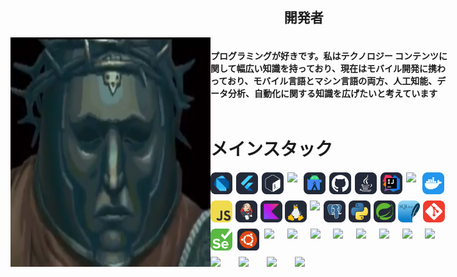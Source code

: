 ## &nbsp;&nbsp;&nbsp;&nbsp;&nbsp;&nbsp;&nbsp;&nbsp;&nbsp;&nbsp;&nbsp;&nbsp;&nbsp;&nbsp;&nbsp;&nbsp;&nbsp;&nbsp;&nbsp;&nbsp;&nbsp;&nbsp;&nbsp;&nbsp;&nbsp;&nbsp;&nbsp;&nbsp;&nbsp;&nbsp;&nbsp;&nbsp;&nbsp;&nbsp;&nbsp;&nbsp;&nbsp;&nbsp;&nbsp;&nbsp;&nbsp;&nbsp;&nbsp;&nbsp;&nbsp;&nbsp;&nbsp;&nbsp;&nbsp;&nbsp;&nbsp;&nbsp;&nbsp;&nbsp;&nbsp;&nbsp;&nbsp;&nbsp;&nbsp;&nbsp;&nbsp;&nbsp;&nbsp;&nbsp;&nbsp;&nbsp;&nbsp;&nbsp;&nbsp;&nbsp;&nbsp;&nbsp;&nbsp;&nbsp;&nbsp;&nbsp;&nbsp;&nbsp;&nbsp;&nbsp;&nbsp;&nbsp;&nbsp;&nbsp;&nbsp;&nbsp;&nbsp;&nbsp;開発者 
<div style="display: flex;"> 
    <img src="./pertinente.jpg" width="320px" /> 
    <div style="width: 100px;">
    </div> 

<div style="display: flex; flex-direction: column;">

#### プログラミングが好きです。私はテクノロジー コンテンツに関して幅広い知識を持っており、現在はモバイル開発に携わっており、モバイル言語とマシン言語の両方、人工知能、データ分析、自動化に関する知識を広げたいと考えています

# メインスタック

 <div style="display: flex;">
        <img src="https://github.com/tandpfun/skill-icons/raw/main/icons/Dart-Dark.svg" style="width: 35px;">
        <div style="width: 10px;">
        </div>
        <img src="https://github.com/tandpfun/skill-icons/raw/main/icons/Flutter-Dark.svg" style="width: 35px;">
        <div style="width: 10px;">
        </div>
        <img src="https://github.com/tandpfun/skill-icons/raw/main/icons/Bash-Dark.svg" style="width: 35px;">
        <div style="width: 10px;">
        </div>
        <img src="https://github.com/tandpfun/skill-icons/raw/main/icons/BitBucket-Dark.svg" style="width: 35px;">
        <div style="width: 10px;">
        </div>
        <img src="https://github.com/tandpfun/skill-icons/raw/main/icons/AndroidStudio-Dark.svg" style="width: 35px;">
        <div style="width: 10px;">
        </div>
        <img src="https://github.com/tandpfun/skill-icons/raw/main/icons/Github-Dark.svg" style="width: 35px;">
        <div style="width: 10px;">
        </div>
        <img src="https://github.com/tandpfun/skill-icons/raw/main/icons/Java-Dark.svg" style="width: 35px;">
        <div style="width: 10px;">
        </div>
        <img src="https://github.com/tandpfun/skill-icons/raw/main/icons/Idea-Dark.svg" style="width: 35px;">
        <div style="width: 10px;">
        </div>
        <img src="https://user-images.githubusercontent.com/25181517/189716855-2c69ca7a-5149-4647-936d-780610911353.png" style="width: 35px;">
        <div style="width: 10px;">
        </div>
        <img src="https://github.com/tandpfun/skill-icons/raw/main/icons/Docker.svg" style="width: 35px;">
        <div style="width: 10px;">
        </div>
    </div>
    <div style="height: 10px;">
    </div>
    <div style="display: flex;">
        <img src="https://github.com/tandpfun/skill-icons/raw/main/icons/JavaScript.svg" style="width: 35px;">
        <div style="width: 10px;">
        </div>
        <img src="https://github.com/tandpfun/skill-icons/raw/main/icons/Jenkins-Dark.svg" style="width: 35px;">
        <div style="width: 10px;">
        </div>
        <img src="https://github.com/tandpfun/skill-icons/raw/main/icons/Kotlin-Dark.svg" style="width: 35px;">
        <div style="width: 10px;">
        </div>
        <img src="https://github.com/tandpfun/skill-icons/raw/main/icons/Linux-Dark.svg" style="width: 35px;">
        <div style="width: 10px;">
        </div>
        <img src="https://github.com/tandpfun/skill-icons/raw/main/icons/OpenCV-Dark.svg" style="width: 35px;">
        <div style="width: 10px;">
        </div>
        <img src="https://github.com/tandpfun/skill-icons/raw/main/icons/PostgreSQL-Dark.svg" style="width: 35px;">
        <div style="width: 10px;">
        </div>
        <img src="https://github.com/tandpfun/skill-icons/raw/main/icons/Python-Dark.svg" style="width: 35px;">
        <div style="width: 10px;">
        </div>
        <img src="https://github.com/tandpfun/skill-icons/raw/main/icons/Spring-Dark.svg" style="width: 35px;">
        <div style="width: 10px;">
        </div>
        <img src="https://github.com/tandpfun/skill-icons/raw/main/icons/SQLite.svg" style="width: 35px;">
        <div style="width: 10px;">
        </div>
        <img src="https://github.com/tandpfun/skill-icons/raw/main/icons/Git.svg" style="width: 35px;">
        <div style="width: 10px;">
        </div>
    </div>
    <div style="height: 10px;">
    </div>
    <div style="display: flex;">
        <img src="https://github.com/tandpfun/skill-icons/raw/main/icons/Selenium.svg" style="width: 35px;">
        <div style="width: 10px;">
        </div>
        <img src="https://github.com/tandpfun/skill-icons/raw/main/icons/Ubuntu-Dark.svg" style="width: 35px;">
        <div style="width: 10px;">
        </div>
        <img src="https://user-images.githubusercontent.com/25181517/192107854-765620d7-f909-4953-a6da-36e1ef69eea6.png" style="width: 35px;">
        <div style="width: 10px;">
        </div>
        <img src="https://user-images.githubusercontent.com/25181517/192107858-fe19f043-c502-4009-8c47-476fc89718ad.png" style="width: 35px;">
        <div style="width: 10px;">
        </div>
        <img src="https://user-images.githubusercontent.com/25181517/121401671-49102800-c959-11eb-9f6f-74d49a5e1774.png" style="width: 35px;">
        <div style="width: 10px;">
        </div>
        <img src="https://user-images.githubusercontent.com/25181517/183049794-a3dfaddd-22ee-4ffe-b0b4-549ccd4879f9.png" style="width: 35px;">
        <div style="width: 10px;">
        </div>
        <img src="https://user-images.githubusercontent.com/25181517/183568594-85e280a7-0d7e-4d1a-9028-c8c2209e073c.png" style="width: 35px;">
        <div style="width: 10px;">
        </div>
        <img src="https://user-images.githubusercontent.com/25181517/117207242-07d5a700-adf4-11eb-975e-be04e62b984b.png" style="width: 35px;">
        <div style="width: 10px;">
        </div>
        <img src="https://user-images.githubusercontent.com/25181517/117207493-49665200-adf4-11eb-808e-a9c0fcc2a0a0.png" style="width: 35px;">
        <div style="width: 10px;">
        </div>
        <img src="https://user-images.githubusercontent.com/25181517/190229463-87fa862f-ccf0-48da-8023-940d287df610.png" style="width: 35px;">
        <div style="width: 10px;">
        </div>
    </div>
    <div style="height: 10px;">
    </div>
    <div style="display: flex;">
        <img src="https://user-images.githubusercontent.com/25181517/117208736-bdedc080-adf5-11eb-912f-61c7d43705f6.png" style="width: 35px;">
        <div style="width: 10px;">
        </div>
        <img src="https://user-images.githubusercontent.com/25181517/223639822-2a01e63a-a7f9-4a39-8930-61431541bc06.png" style="width: 35px;">
        <div style="width: 10px;">
        </div>
        <img src="https://user-images.githubusercontent.com/25181517/183896132-54262f2e-6d98-41e3-8888-e40ab5a17326.png" style="width: 35px;">
        <div style="width: 10px;">
        </div>
        <img src="https://github.com/marwin1991/profile-technology-icons/assets/136815194/ab742751-b55b-43d7-8f49-9a67e293f67c" style="width: 35px;">
        <div style="width: 10px;">
        </div>
        </div>
    </div>

</div>
</div>



